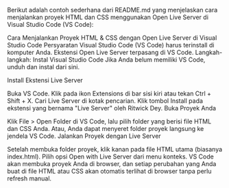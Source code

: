 
Berikut adalah contoh sederhana dari README.md yang menjelaskan cara menjalankan proyek HTML dan CSS menggunakan Open Live Server di Visual Studio Code (VS Code):

Cara Menjalankan Proyek HTML & CSS dengan Open Live Server di Visual Studio Code
Persyaratan
Visual Studio Code (VS Code) harus terinstall di komputer Anda.
Ekstensi Open Live Server terpasang di VS Code.
Langkah-langkah:
Instal Visual Studio Code
Jika Anda belum memiliki VS Code, unduh dan instal dari sini.

Install Ekstensi Live Server

Buka VS Code.
Klik pada ikon Extensions di bar sisi kiri atau tekan Ctrl + Shift + X.
Cari Live Server di kotak pencarian.
Klik tombol Install pada ekstensi yang bernama "Live Server" oleh Ritwick Dey.
Buka Proyek Anda

Klik File > Open Folder di VS Code, lalu pilih folder yang berisi file HTML dan CSS Anda.
Atau, Anda dapat menyeret folder proyek langsung ke jendela VS Code.
Jalankan Proyek dengan Live Server

Setelah membuka folder proyek, klik kanan pada file HTML utama (biasanya index.html).
Pilih opsi Open with Live Server dari menu konteks.
VS Code akan membuka proyek Anda di browser, dan setiap perubahan yang Anda buat di file HTML atau CSS akan otomatis terlihat di browser tanpa perlu refresh manual.